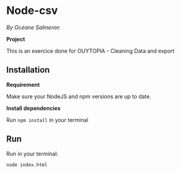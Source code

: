 # Node-csv
*By Océane Salmeron*

**Project**

This is an exercice done for OUYTOPIA - Cleaning Data and export

## Installation
**Requirement**

Make sure your NodeJS and npm versions are up to date.

**Install dependencies**

Run `npm install` in your terminal


## Run

Run in your terminal:
```
node index.html
```
